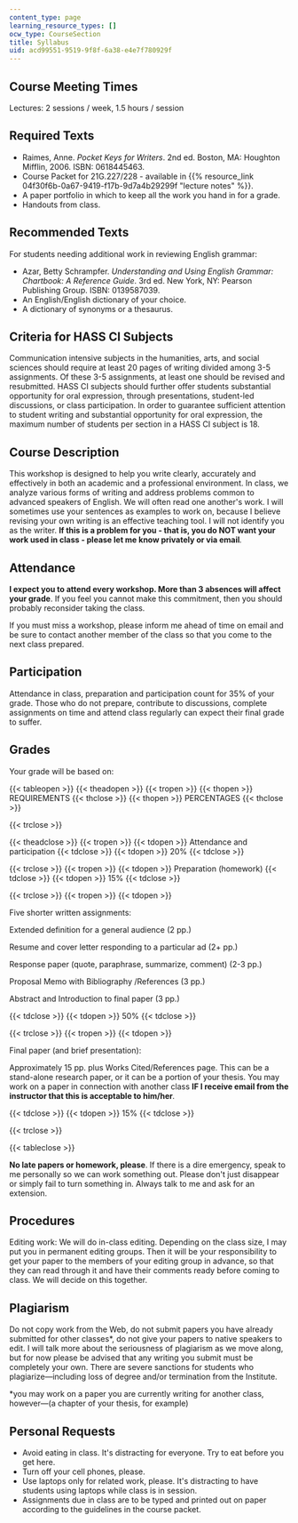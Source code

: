 ```yaml
---
content_type: page
learning_resource_types: []
ocw_type: CourseSection
title: Syllabus
uid: acd99551-9519-9f8f-6a38-e4e7f780929f
---
```


Course Meeting Times
--------------------

Lectures: 2 sessions / week, 1.5 hours / session

Required Texts
--------------

*   Raimes, Anne. _Pocket Keys for Writers_. 2nd ed. Boston, MA: Houghton Mifflin, 2006. ISBN: 0618445463.
*   Course Packet for 21G.227/228 - available in {{% resource_link 04f30f6b-0a67-9419-f17b-9d7a4b29299f "lecture notes" %}}.
*   A paper portfolio in which to keep all the work you hand in for a grade.
*   Handouts from class.

Recommended Texts
-----------------

For students needing additional work in reviewing English grammar:

*   Azar, Betty Schrampfer. _Understanding and Using English Grammar: Chartbook: A Reference Guide_. 3rd ed. New York, NY: Pearson Publishing Group. ISBN: 0139587039.
*   An English/English dictionary of your choice.
*   A dictionary of synonyms or a thesaurus.

Criteria for HASS CI Subjects
-----------------------------

Communication intensive subjects in the humanities, arts, and social sciences should require at least 20 pages of writing divided among 3-5 assignments. Of these 3-5 assignments, at least one should be revised and resubmitted. HASS CI subjects should further offer students substantial opportunity for oral expression, through presentations, student-led discussions, or class participation. In order to guarantee sufficient attention to student writing and substantial opportunity for oral expression, the maximum number of students per section in a HASS CI subject is 18.

Course Description
------------------

This workshop is designed to help you write clearly, accurately and effectively in both an academic and a professional environment. In class, we analyze various forms of writing and address problems common to advanced speakers of English. We will often read one another's work. I will sometimes use your sentences as examples to work on, because I believe revising your own writing is an effective teaching tool. I will not identify you as the writer. **If this is a problem for you - that is, you do NOT want your work used in class - please let me know privately or via email**_._

Attendance
----------

**I expect you to attend every workshop. More than 3 absences will affect your grade**. If you feel you cannot make this commitment, then you should probably reconsider taking the class.

If you must miss a workshop, please inform me ahead of time on email and be sure to contact another member of the class so that you come to the next class prepared.

Participation
-------------

Attendance in class, preparation and participation count for 35% of your grade. Those who do not prepare, contribute to discussions, complete assignments on time and attend class regularly can expect their final grade to suffer.

Grades
------

Your grade will be based on:

{{< tableopen >}}
{{< theadopen >}}
{{< tropen >}}
{{< thopen >}}
REQUIREMENTS
{{< thclose >}}
{{< thopen >}}
PERCENTAGES
{{< thclose >}}

{{< trclose >}}

{{< theadclose >}}
{{< tropen >}}
{{< tdopen >}}
Attendance and participation
{{< tdclose >}}
{{< tdopen >}}
20%
{{< tdclose >}}

{{< trclose >}}
{{< tropen >}}
{{< tdopen >}}
Preparation (homework)
{{< tdclose >}}
{{< tdopen >}}
15%
{{< tdclose >}}

{{< trclose >}}
{{< tropen >}}
{{< tdopen >}}


Five shorter written assignments:

Extended definition for a general audience (2 pp.)

Resume and cover letter responding to a particular ad (2+ pp.)

Response paper (quote, paraphrase, summarize, comment) (2-3 pp.)

Proposal Memo with Bibliography /References (3 pp.)

Abstract and Introduction to final paper (3 pp.)


{{< tdclose >}}
{{< tdopen >}}
50%
{{< tdclose >}}

{{< trclose >}}
{{< tropen >}}
{{< tdopen >}}


Final paper (and brief presentation):

Approximately 15 pp. plus Works Cited/References page. This can be a stand-alone research paper, or it can be a portion of your thesis. You may work on a paper in connection with another class **IF I receive email from the instructor that this is acceptable to him/her**_._


{{< tdclose >}}
{{< tdopen >}}
15%
{{< tdclose >}}

{{< trclose >}}

{{< tableclose >}}

**No late papers or homework, please**. If there is a dire emergency, speak to me personally so we can work something out. Please don't just disappear or simply fail to turn something in. Always talk to me and ask for an extension.

Procedures
----------

Editing work: We will do in-class editing. Depending on the class size, I may put you in permanent editing groups. Then it will be your responsibility to get your paper to the members of your editing group in advance, so that they can read through it and have their comments ready before coming to class. We will decide on this together.

Plagiarism
----------

Do not copy work from the Web, do not submit papers you have already submitted for other classes\*, do not give your papers to native speakers to edit. I will talk more about the seriousness of plagiarism as we move along, but for now please be advised that any writing you submit must be completely your own. There are severe sanctions for students who plagiarize—including loss of degree and/or termination from the Institute.

\*you may work on a paper you are currently writing for another class, however—(a chapter of your thesis, for example)

Personal Requests
-----------------

*   Avoid eating in class. It's distracting for everyone. Try to eat before you get here.
*   Turn off your cell phones, please.
*   Use laptops only for related work, please. It's distracting to have students using laptops while class is in session.
*   Assignments due in class are to be typed and printed out on paper according to the guidelines in the course packet.